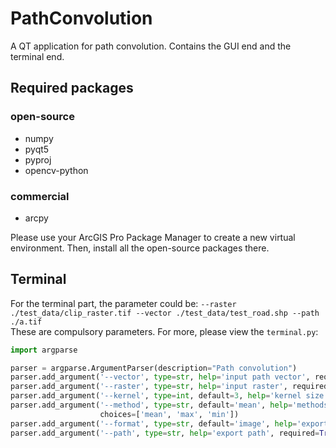 # PathConvolution
A QT application for path convolution. Contains the GUI end and the terminal end.  
## Required packages 
### open-source
- numpy
- pyqt5
- pyproj
- opencv-python
### commercial
- arcpy

Please use your ArcGIS Pro Package Manager to create a new virtual environment.
Then, install all the open-source packages there. 
## Terminal
For the terminal part, the parameter could be: `--raster ./test_data/clip_raster.tif --vector ./test_data/test_road.shp --path ./a.tif`  
These are compulsory parameters. For more, please view the `terminal.py`:  
```python
import argparse

parser = argparse.ArgumentParser(description="Path convolution")
parser.add_argument('--vector', type=str, help='input path vector', required=True)
parser.add_argument('--raster', type=str, help='input raster', required=True)
parser.add_argument('--kernel', type=int, default=3, help='kernel size for convolution', choices=[3, 5, 7])
parser.add_argument('--method', type=str, default='mean', help='methods for convolution',
                    choices=['mean', 'max', 'min'])
parser.add_argument('--format', type=str, default='image', help='export format', choices=['image', 'tif'])
parser.add_argument('--path', type=str, help='export path', required=True)
```
